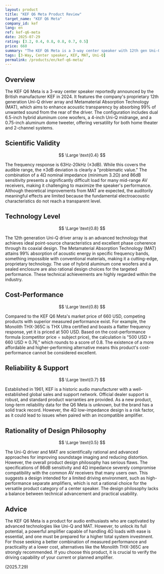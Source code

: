 ```yaml
---
layout: product
title: "KEF Q6 Meta Product Review"
target_name: "KEF Q6 Meta"
company_id: kef
lang: en
ref: kef-q6-meta
date: 2025-07-29
rating: [3.2, 0.4, 0.8, 0.8, 0.7, 0.5]
price: 660
summary: "The KEF Q6 Meta is a 3-way center speaker with 12th gen Uni-Q drivers and MAT technology. While technically advanced, its problematic frequency response and difficult 4Ω load are significant drawbacks, posing practical usability challenges."
tags: [3-Way, Center speaker, KEF, MAT, Uni-Q]
permalink: /products/en/kef-q6-meta/
---
```

## Overview

The KEF Q6 Meta is a 3-way center speaker reportedly announced by the British manufacturer KEF in 2024. It features the company's proprietary 12th generation Uni-Q driver array and Metamaterial Absorption Technology (MAT), which aims to enhance acoustic transparency by absorbing 99% of unwanted sound from the rear of the driver. The configuration includes dual 6.5-inch hybrid aluminum cone woofers, a 4-inch Uni-Q midrange, and a 0.75-inch aluminum dome tweeter, offering versatility for both home theater and 2-channel systems.

## Scientific Validity

$$ \Large \text{0.4} $$

The frequency response is 63Hz-20kHz (±3dB). While this covers the audible range, the ±3dB deviation is clearly a "problematic value." The combination of a 4Ω nominal impedance (minimum 3.2Ω) and 86dB sensitivity presents a significantly difficult load for many mid-range AV receivers, making it challenging to maximize the speaker's performance. Although theoretical improvements from MAT are expected, the auditorily meaningful effects are limited because the fundamental electroacoustic characteristics do not reach a transparent level.

## Technology Level

$$ \Large \text{0.8} $$

The 12th generation Uni-Q driver array is an advanced technology that achieves ideal point-source characteristics and excellent phase coherence through its coaxial design. The Metamaterial Absorption Technology (MAT) attains 99% absorption of acoustic energy in specific frequency bands, something impossible with conventional materials, making it a cutting-edge, proprietary technology. The use of hybrid aluminum cone woofers and a sealed enclosure are also rational design choices for the targeted performance. These technical achievements are highly regarded within the industry.

## Cost-Performance

$$ \Large \text{0.8} $$

Compared to the KEF Q6 Meta's market price of 660 USD, competing products with superior measured performance exist. For example, the Monolith THX-365C is THX Ultra certified and boasts a flatter frequency response, yet it is priced at 500 USD. Based on the cost-performance formula (competitor price ÷ subject price), the calculation is "500 USD ÷ 660 USD ≈ 0.76," which rounds to a score of 0.8. The existence of a more affordable and higher-performing alternative means this product's cost-performance cannot be considered excellent.

## Reliability & Support

$$ \Large \text{0.7} $$

Established in 1961, KEF is a historic audio manufacturer with a well-established global sales and support network. Official dealer support is robust, and standard product warranties are provided. As a new product, long-term reliability data for the Q6 Meta is unknown, but the brand has a solid track record. However, the 4Ω low-impedance design is a risk factor, as it could lead to issues when paired with an incompatible amplifier.

## Rationality of Design Philosophy

$$ \Large \text{0.5} $$

The Uni-Q driver and MAT are scientifically rational and advanced approaches for improving soundstage imaging and reducing distortion. However, the overall product design philosophy has serious flaws. The specifications of 86dB sensitivity and 4Ω impedance severely compromise compatibility with the common AV receivers that many users own. This suggests a design intended for a limited driving environment, such as high-performance separate amplifiers, which is not a rational choice for the versatile product category of a center speaker. The design philosophy lacks a balance between technical advancement and practical usability.

## Advice

The KEF Q6 Meta is a product for audio enthusiasts who are captivated by advanced technologies like Uni-Q and MAT. However, to unlock its full potential, a powerful amplifier capable of handling 4Ω loads with ease is essential, and one must be prepared for a higher total system investment. For those seeking a better combination of measured performance and practicality at a lower cost, alternatives like the Monolith THX-365C are strongly recommended. If you choose this product, it is crucial to verify the driving capability of your current or planned amplifier.

(2025.7.29)

